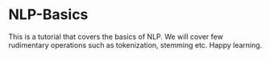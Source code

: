 # NLP-Basics
This is a tutorial that covers the basics of NLP. We will cover few rudimentary operations such as tokenization, stemming etc. Happy learning.
